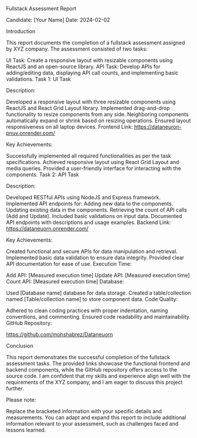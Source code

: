 Fullstack Assessment Report

Candidate: [Your Name]
Date: 2024-02-02

Introduction

This report documents the completion of a fullstack assessment assigned by XYZ company. The assessment consisted of two tasks:

UI Task: Create a responsive layout with resizable components using ReactJS and an open-source library.
API Task: Develop APIs for adding/editing data, displaying API call counts, and implementing basic validations.
Task 1: UI Task

Description:

Developed a responsive layout with three resizable components using ReactJS and React Grid Layout library.
Implemented drag-and-drop functionality to resize components from any side.
Neighboring components automatically expand or shrink based on resizing operations.
Ensured layout responsiveness on all laptop devices.
Frontend Link: https://dataneuron-pnuv.onrender.com/

Key Achievements:

Successfully implemented all required functionalities as per the task specifications.
Achieved responsive layout using React Grid Layout and media queries.
Provided a user-friendly interface for interacting with the components.
Task 2: API Task

Description:

Developed RESTful APIs using NodeJS and Express framework.
Implemented API endpoints for:
Adding new data to the components.
Updating existing data in the components.
Retrieving the count of API calls (Add and Update).
Included basic validations on input data.
Documented API endpoints with descriptions and usage examples.
Backend Link: https://dataneuorn.onrender.com/

Key Achievements:

Created functional and secure APIs for data manipulation and retrieval.
Implemented basic data validation to ensure data integrity.
Provided clear API documentation for ease of use.
Execution Time:

Add API: [Measured execution time]
Update API: [Measured execution time]
Count API: [Measured execution time]
Database:

Used [Database name] database for data storage.
Created a table/collection named [Table/collection name] to store component data.
Code Quality:

Adhered to clean coding practices with proper indentation, naming conventions, and commenting.
Ensured code readability and maintainability.
GitHub Repository:

https://github.com/mohshabrez/Dataneuorn

Conclusion

This report demonstrates the successful completion of the fullstack assessment tasks. The provided links showcase the functional frontend and backend components, while the GitHub repository offers access to the source code. I am confident that my skills and experience align well with the requirements of the XYZ company, and I am eager to discuss this project further.

Please note:

Replace the bracketed information with your specific details and measurements.
You can adapt and expand this report to include additional information relevant to your assessment, such as challenges faced and lessons learned.
